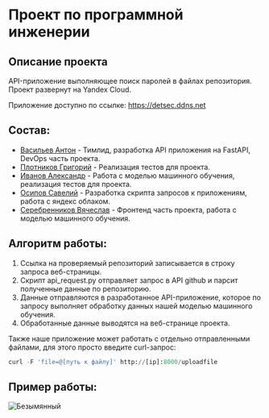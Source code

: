 # Проект по программной инженерии

## Описание проекта
API-приложение выполняющее поиск паролей в файлах репозитория. Проект развернут на Yandex Cloud.

Приложение доступно по ссылке: https://detsec.ddns.net


## Состав:
* [Васильев Антон](https://github.com/Ch00cha) - Тимлид, разработка API приложения на FastAPI, DevOps часть проекта.
* [Плотников Григорий](https://github.com/M1nestreL) - Реализация тестов для проекта.
* [Иванов Александр](https://github.com/Alexadr45) - Работа с моделью машинного обучения, реализация тестов для проекта.
* [Осипов Савелий](https://github.com/Goolissimo) - Разработка скрипта запросов к приложениям, работа с яндекс облаком.
* [Серебренников Вячеслав](https://github.com/yashka2210) -  Фронтенд часть проекта, работа с моделью машинного обучения.


## Алгоритм работы:
1. Ссылка на проверяемый репозиторий записывается в строку запроса веб-страницы.
2. Скрипт api_request.py отправляет запрос в API github и парсит полученные данные по репозиторию.
3. Данные отправляются в разработанное API-приложение, которое по запросу выполняет обработку данных нашей моделью машинного обучения.
4. Обработанные данные выводятся на веб-странице проекта.

Также наше приложение может работать с отдельно отправленными файлами, для этого просто введите curl-запрос: 
```python
curl -F 'file=@[путь к файлу]' http://[ip]:8000/uploadfile
```

## Пример работы:
![Безымянный](https://user-images.githubusercontent.com/113251534/212556282-7ffd8177-41d4-479b-b399-ada24dfbd75c.png)
